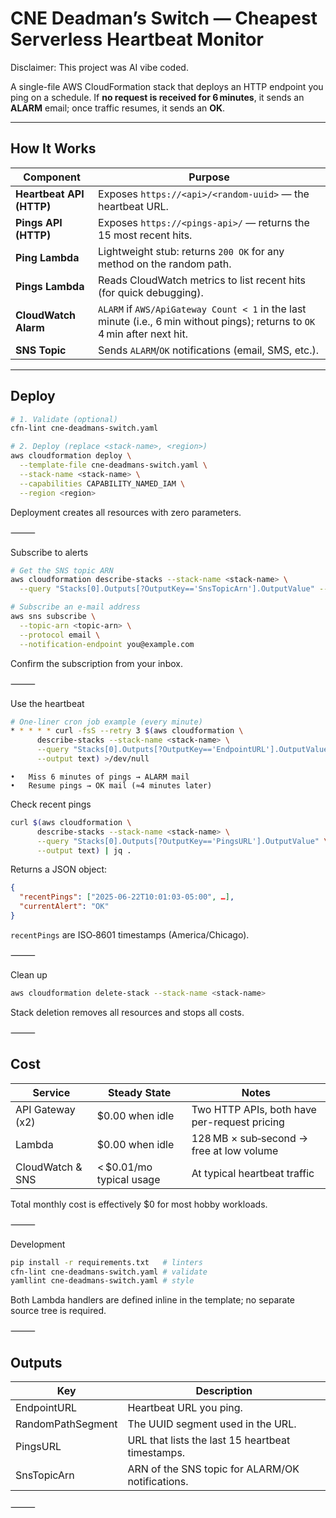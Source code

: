 # CNE Deadman’s Switch — Cheapest Serverless Heartbeat Monitor

Disclaimer: This project was AI vibe coded.

A single-file AWS CloudFormation stack that deploys an HTTP endpoint you ping on a schedule.
If **no request is received for 6 minutes**, it sends an **ALARM** email; once traffic resumes, it sends an **OK**.

---

## How It Works

| Component                | Purpose                                                                                                 |
|--------------------------|---------------------------------------------------------------------------------------------------------|
| **Heartbeat API (HTTP)** | Exposes `https://<api>/<random-uuid>` — the heartbeat URL. |
| **Pings API (HTTP)**     | Exposes `https://<pings-api>/` — returns the 15 most recent hits. |
| **Ping Lambda**          | Lightweight stub: returns `200 OK` for any method on the random path.                                  |
| **Pings Lambda**         | Reads CloudWatch metrics to list recent hits (for quick debugging).                                    |
| **CloudWatch Alarm**     | `ALARM` if `AWS/ApiGateway Count < 1` in the last minute (i.e., 6 min without pings); returns to `OK` 4 min after next hit. |
| **SNS Topic**            | Sends `ALARM`/`OK` notifications (email, SMS, etc.).                                                   |

---

## Deploy

```bash
# 1. Validate (optional)
cfn-lint cne-deadmans-switch.yaml

# 2. Deploy (replace <stack-name>, <region>)
aws cloudformation deploy \
  --template-file cne-deadmans-switch.yaml \
  --stack-name <stack-name> \
  --capabilities CAPABILITY_NAMED_IAM \
  --region <region>
```

Deployment creates all resources with zero parameters.

⸻

Subscribe to alerts

```bash
# Get the SNS topic ARN
aws cloudformation describe-stacks --stack-name <stack-name> \
  --query "Stacks[0].Outputs[?OutputKey=='SnsTopicArn'].OutputValue" --output text

# Subscribe an e‑mail address
aws sns subscribe \
  --topic-arn <topic-arn> \
  --protocol email \
  --notification-endpoint you@example.com
```
Confirm the subscription from your inbox.

⸻

Use the heartbeat
```bash
# One‑liner cron job example (every minute)
* * * * * curl -fsS --retry 3 $(aws cloudformation \
      describe-stacks --stack-name <stack-name> \
      --query "Stacks[0].Outputs[?OutputKey=='EndpointURL'].OutputValue" \
      --output text) >/dev/null
```
	•	Miss 6 minutes of pings → ALARM mail
	•	Resume pings → OK mail (≈4 minutes later)

Check recent pings
```bash
curl $(aws cloudformation \
      describe-stacks --stack-name <stack-name> \
      --query "Stacks[0].Outputs[?OutputKey=='PingsURL'].OutputValue" \
      --output text) | jq .
```
Returns a JSON object:

```json
{
  "recentPings": ["2025‑06‑22T10:01:03‑05:00", …],
  "currentAlert": "OK"
}
```
`recentPings` are ISO‑8601 timestamps (America/Chicago).

⸻

Clean up
```bash
aws cloudformation delete-stack --stack-name <stack-name>
```
Stack deletion removes all resources and stops all costs.

⸻

## Cost

| Service           | Steady State              | Notes                                         |
|-------------------|--------------------------|-----------------------------------------------|
| API Gateway (x2)  | $0.00 when idle          | Two HTTP APIs, both have per-request pricing  |
| Lambda            | $0.00 when idle          | 128 MB × sub‑second → free at low volume      |
| CloudWatch & SNS  | < $0.01/mo typical usage | At typical heartbeat traffic                  |

Total monthly cost is effectively $0 for most hobby workloads.

⸻

Development
```bash
pip install -r requirements.txt   # linters
cfn-lint cne-deadmans-switch.yaml # validate
yamllint cne-deadmans-switch.yaml # style
```
Both Lambda handlers are defined inline in the template; no separate source tree is required.

⸻

## Outputs

| Key               | Description                                 |
|-------------------|---------------------------------------------|
| EndpointURL       | Heartbeat URL you ping.                     |
| RandomPathSegment | The UUID segment used in the URL.           |
| PingsURL          | URL that lists the last 15 heartbeat timestamps. |
| SnsTopicArn       | ARN of the SNS topic for ALARM/OK notifications. |

⸻
